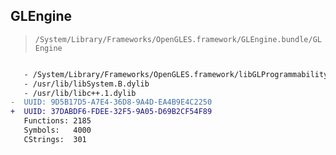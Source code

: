 ## GLEngine

> `/System/Library/Frameworks/OpenGLES.framework/GLEngine.bundle/GLEngine`

```diff

   - /System/Library/Frameworks/OpenGLES.framework/libGLProgrammability.dylib
   - /usr/lib/libSystem.B.dylib
   - /usr/lib/libc++.1.dylib
-  UUID: 9D5B17D5-A7E4-36D8-9A4D-EA4B9E4C2250
+  UUID: 37DABDF6-FDEE-32F5-9A05-D69B2CF54F89
   Functions: 2185
   Symbols:   4000
   CStrings:  301

```
